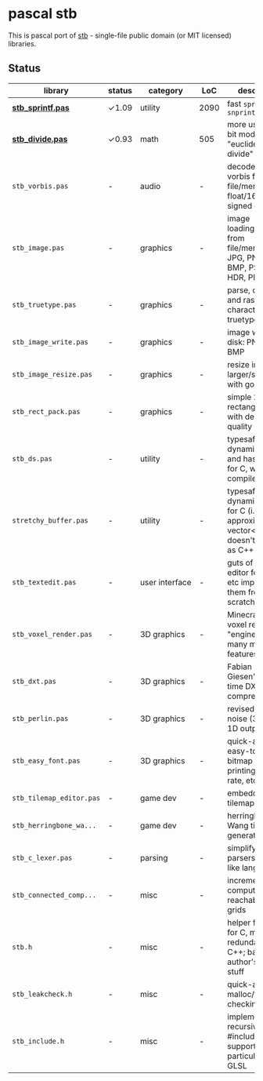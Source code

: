 # pascal stb

This is pascal port of [stb](https://github.com/nothings/stb) -
single-file public domain (or MIT licensed) libraries.

## Status

library    | status | category | LoC | description
--------------------- | ---- | -------- | --- | --------------------------------
**[stb_sprintf.pas](stb_sprintf.pas)** | ✓1.09 | utility | 2090 | fast `sprintf`, `snprintf`
**[stb_divide.pas](stb_divide.pas)** | ✓0.93 | math | 505 | more useful 32-bit modulus e.g. "euclidean divide"
`stb_vorbis.pas` | - | audio | - | decode ogg vorbis files from file/memory to float/16-bit signed output
`stb_image.pas` | - | graphics | - | image loading/decoding from file/memory: JPG, PNG, TGA, BMP, PSD, GIF, HDR, PIC
`stb_truetype.pas` | - | graphics | - | parse, decode, and rasterize characters from truetype fonts
`stb_image_write.pas` | - | graphics | - | image writing to disk: PNG, TGA, BMP
`stb_image_resize.pas` | - | graphics | - | resize images larger/smaller with good quality
`stb_rect_pack.pas` | - | graphics | - | simple 2D rectangle packer with decent quality
`stb_ds.pas` | - | utility | - | typesafe dynamic array and hash tables for C, will compile in C++
`stretchy_buffer.pas` | - | utility | - | typesafe dynamic array for C (i.e. approximation to vector<>), doesn't compile as C++
`stb_textedit.pas` | - | user&nbsp;interface | - | guts of a text editor for games etc implementing them from scratch
`stb_voxel_render.pas` | - | 3D&nbsp;graphics | - | Minecraft-esque voxel rendering "engine" with many more features
`stb_dxt.pas` | - | 3D&nbsp;graphics | - | Fabian "ryg" Giesen's real-time DXT compressor
`stb_perlin.pas` | - | 3D&nbsp;graphics | - | revised Perlin noise (3D input, 1D output)
`stb_easy_font.pas` | - | 3D&nbsp;graphics | - | quick-and-dirty easy-to-deploy bitmap font for printing frame rate, etc
`stb_tilemap_editor.pas` | - | game&nbsp;dev | - | embeddable tilemap editor
`stb_herringbone_wa...` | - | game&nbsp;dev | - | herringbone Wang tile map generator
`stb_c_lexer.pas` | - | parsing | - | simplify writing parsers for C-like languages
`stb_connected_comp...` | - | misc | - | incrementally compute reachability on grids
`stb.h` | - | misc | - | helper functions for C, mostly redundant in C++; basically author's personal stuff
`stb_leakcheck.h` | - | misc | - | quick-and-dirty malloc/free leak-checking
`stb_include.h` | - | misc | - | implement recursive #include support, particularly for GLSL
